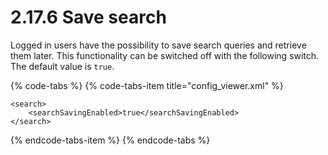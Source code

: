 # 2.17.6 Save search

Logged in users have the possibility to save search queries and retrieve them later. This functionality can be switched off with the following switch. The default value is `true`.

{% code-tabs %}
{% code-tabs-item title="config\_viewer.xml" %}
```markup
<search>
    <searchSavingEnabled>true</searchSavingEnabled>
</search>
```
{% endcode-tabs-item %}
{% endcode-tabs %}

